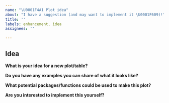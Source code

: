 ```yaml
---
name: "\U0001F4A1 Plot idea"
about: "I have a suggestion (and may want to implement it \U0001F609)!"
title: ''
labels: enhancement, idea
assignees: ''

---
```


## Idea

**What is your idea for a new plot/table?**

**Do you have any examples you can share of what it looks like?**

**What potential packages/functions could be used to make this plot?**

**Are you interested to implement this yourself?**
